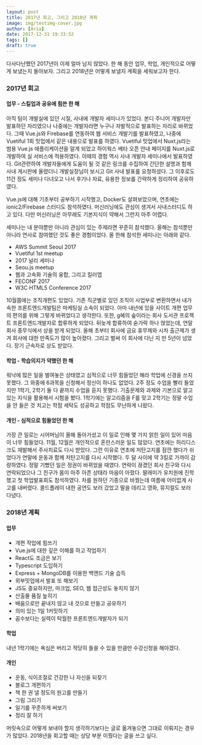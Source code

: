 ```yaml
---
layout: post
title: 2017년 회고, 그리고 2018년 계획
image: img/testimg-cover.jpg
author: [Aria]
date: 2017-12-31 19:33:52
tags: []
draft: true
---
```


다사다난했던 2017년이 이제 얼마 남지 않았다. 한 해 동안 업무, 학업, 개인적으로 어떻게 보냈는지 돌아보자. 그리고 2018년은 어떻게 보낼지 계획을 세워보고자 한다.

### 2017년 회고

#### 업무 \- 스킬업과 공유에 힘쓴 한 해

아직 팀이 개발실에 있던 시절, 사내에 개발자 세미나가 있었다. 본디 주니어 개발자만 발표하던 자리였으나 나중에는 개발자라면 누구나 자발적으로 발표하는 자리로 바뀌었다. 그때 Vue.js와 Firebase를 연동하여 웹 서비스 개발기를 발표하였고, 나중에 Vuetiful 1회 밋업에서 같은 내용으로 발표를 하였다. Vuetiful 밋업에서 Nuxt.js라는 범용 Vue.js 애플리케이션을 알게 되었고 하이웍스 베타 오픈 안내 페이지를 Nuxt.js로 개발하여 실 서비스에 적용하였다. 이때의 경험 역시 사내 개발자 세미나에서 발표하였다. Git관련하여 개발자들에게 도움이 될 것 같은 링크를 수집하여 간단한 설명과 함께 사내 게시판에 올렸더니 개발실장님이 보시고 Git 사내 발표를 요청하셨다. 그 이후로도 11건 정도 세미나 다녀오고 나서 후기나 자료, 유용한 정보를 간략하게 정리하여 공유하였다.

Vue.js에 대해 기초부터 공부하기 시작했고, Docker도 살펴보았으며, 연초에는 ionic2/Firebase 스터디도 참석하였다. 머신러닝에도 관심이 생겨서 사내스터디도 하고 있다. 다만 머신러닝은 아무래도 기본지식이 약해서 그런지 아주 어렵다.

세미나는 내 분야뿐만 아니라 관심이 있는 주제라면 꾸준히 참석했다. 올해는 참석뿐만 아니라 연사로 참여했던 것도 좋은 경험이었다. 올 한해 참석한 세미나는 아래와 같다.

*   AWS Summit Seoul 2017
*   Vuetiful 1st meetup
*   2017 널리 세미나
*   Seou.js meetup
*   웹과 고속화 기술의 융합, 그리고 킬러앱
*   FECONF 2017
*   W3C HTML5 Conference 2017

10월쯤에는 조직개편도 있었다. 기존 직군별로 있던 조직이 사업부로 변환하면서 내가 속한 프론트엔드개발팀은 마케팅실 소속이 되었다. 아마 내년에 있을 사이트 개편 업무의 편의를 위해 그렇게 바뀌었다고 생각한다. 또한, g혜의 숲이라는 회사 도서관 프로젝트 프론트엔드개발자로 합류하게 되었다. 뒤늦게 합류하여 숟가락 하나 얹었는데, 연말 회사 종무식에서 상을 받게 되었다. 올해 초부터 회사에 금요 휴무제와 시차 출근제가 생겨 회사에 대한 만족도가 많이 높아졌다. 그리고 벌써 이 회사에 다닌 지 만 5년이 넘었다. 장기 근속자로 상도 받았다.

#### 학업 \- 학습의지가 약했던 한 해

워낙에 많은 일을 벌여놓은 상태였고 심적으로 너무 힘들었던 해라 학업에 신경을 쓰지 못했다. 그 와중에 6과목을 신청해서 정신이 하나도 없었다. 2주 정도 수업을 빨리 들었지만 1학기, 2학기 둘 다 끝까지 수업을 듣지 못했다. 기출문제와 과제와 기본으로 알고 있는 지식을 활용해서 시험을 봤다. 1학기에는 알고리즘을 F를 맞고 2학기는 정말 수업을 안 들은 것 치고는 학점 세탁도 성공하고 학점도 무난하게 나왔다.

#### 개인 \- 심적으로 힘들었던 한 해

가장 큰 일로는 시어머님이 올해 돌아가셨고 이 일로 인해 몇 가지 얽힌 일이 있어 마음이 너무 힘들었다. 11월, 12월은 개인적으로 혼란스러운 일도 많았다. 연초에는 허리디스크도 재발해서 주사치료도 다시 받았다. 그런 이유로 연초에 저탄고지를 잠깐 했다가 쉬었다가 연말에 운동과 함께 저탄고지를 다시 시작했다. 두 달 사이에 약 3킬로 가까이 감량하였다. 정말 기뻤던 일은 정권이 바뀌었을 때였다. 연락이 끊겼던 회사 친구와 다시 연락되었으나 그 친구가 몸이 아주 아픈 상태라 마음이 아팠다. 딸래미가 유치원에 진학했고 첫 학업발표회도 참석하였다. 차를 원하던 기종으로 바꿨는데 여름에 어이없게 사고를 내버렸다. 콜드플레이 내한 공연도 보러 갔었고 딸을 데리고 영화, 뮤지컬도 보러 다녔다.

### 2018년 계획

#### 업무

*   개편 작업에 힘쓰기
*   Vue.js에 대한 깊은 이해를 하고 작업하기
*   React도 조금은 보기
*   Typescript 도입하기
*   Express + MongoDB를 이용한 백엔드 기술 습득
*   외부밋업에서 발표 또 해보기
*   JS도 중요하지만, 마크업, SEO, 웹 접근성도 놓치지 않기
*   산출물 품질 높히기
*   배움으로만 끝내지 않고 내 것으로 만들고 공유하기
*   의미 있는 1일 1커밋하기
*   꼼수보다는 실력이 탁월한 프론트엔드개발자가 되기

#### 학업

내년 1학기에는 욕심은 버리고 적당히 들을 수 있을 만큼만 수강신청을 해야겠다.

#### 개인

*   운동, 식이조절로 건강한 나 자신을 되찾기
*   블로그 개편하기
*   책 한 권 낼 정도의 원고를 만들기
*   그림 그리기
*   일기를 꾸준하게 써보기
*   정리 잘 하기

머릿속으로 어떻게 보내야 할지 생각하기보다는 글로 옮겨놓으면 그대로 이뤄지는 경우가 많았다. 2018년을 회고할 때는 상당 부분 이뤘다는 글을 쓰고 싶다.